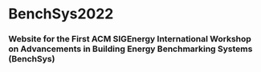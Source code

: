 # BenchSys2022

### Website for the First ACM SIGEnergy International Workshop on Advancements in Building Energy Benchmarking Systems (BenchSys)
